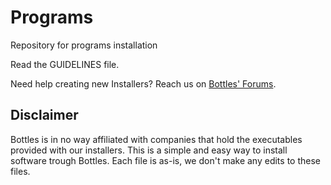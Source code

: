# Programs
Repository for programs installation

Read the GUIDELINES file.

Need help creating new Installers? Reach us on [Bottles' Forums](https://forums.usebottles.com/t/installers).


## Disclaimer
Bottles is in no way affiliated with companies that hold the executables provided with our installers. This is a simple and easy way to install software trough Bottles. Each file is as-is, we don't make any edits to these files.
